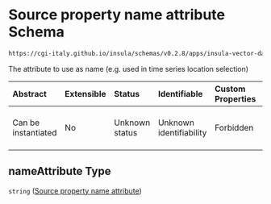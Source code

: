 # Source property name attribute Schema

```txt
https://cgi-italy.github.io/insula/schemas/v0.2.8/apps/insula-vector-dataset-time-dynamic-data.schema.json#/properties/nameAttribute
```

The attribute to use as name (e.g. used in time series location selection)

| Abstract            | Extensible | Status         | Identifiable            | Custom Properties | Additional Properties | Access Restrictions | Defined In                                                                                                                                       |
| :------------------ | :--------- | :------------- | :---------------------- | :---------------- | :-------------------- | :------------------ | :----------------------------------------------------------------------------------------------------------------------------------------------- |
| Can be instantiated | No         | Unknown status | Unknown identifiability | Forbidden         | Allowed               | none                | [insula-vector-dataset-time-dynamic-data.schema.json\*](schemas/apps/insula-vector-dataset-time-dynamic-data.schema.json) |

## nameAttribute Type

`string` ([Source property name attribute](insula-vector-dataset-time-dynamic-data-properties-source-property-name-attribute.md))
